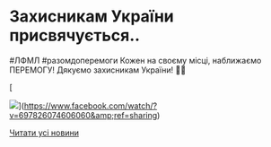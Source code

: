 # Захисникам України присвячується..

#ЛФМЛ
#разомдоперемоги
Кожен на своєму місці, наближаємо ПЕРЕМОГУ!
Дякуємо захисникам України! 💙💛

[

![](/images/blog/захисникам-україни-присвячується/флмоб.png)](https://www.facebook.com/watch/?v=697826074606060&amp;ref=sharing)



[Читати усі новини](/news)

